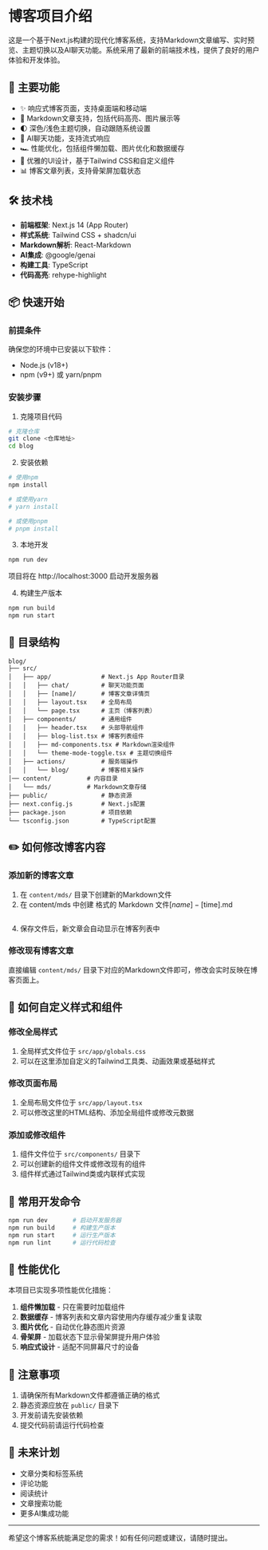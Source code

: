 # 博客项目介绍

这是一个基于Next.js构建的现代化博客系统，支持Markdown文章编写、实时预览、主题切换以及AI聊天功能。系统采用了最新的前端技术栈，提供了良好的用户体验和开发体验。

## 🚀 主要功能

- ✨ 响应式博客页面，支持桌面端和移动端
- 📝 Markdown文章支持，包括代码高亮、图片展示等
- 🌓 深色/浅色主题切换，自动跟随系统设置
- 💬 AI聊天功能，支持流式响应
- 🏎️ 性能优化，包括组件懒加载、图片优化和数据缓存
- 🎨 优雅的UI设计，基于Tailwind CSS和自定义组件
- 📊 博客文章列表，支持骨架屏加载状态

## 🛠️ 技术栈

- **前端框架**: Next.js 14 (App Router)
- **样式系统**: Tailwind CSS + shadcn/ui
- **Markdown解析**: React-Markdown
- **AI集成**: @google/genai
- **构建工具**: TypeScript
- **代码高亮**: rehype-highlight

## 📦 快速开始

### 前提条件

确保您的环境中已安装以下软件：
- Node.js (v18+) 
- npm (v9+) 或 yarn/pnpm

### 安装步骤

1. 克隆项目代码

```bash
# 克隆仓库
git clone <仓库地址>
cd blog
```

2. 安装依赖

```bash
# 使用npm
npm install

# 或使用yarn
# yarn install

# 或使用pnpm
# pnpm install
```

3. 本地开发

```bash
npm run dev
```

项目将在 http://localhost:3000 启动开发服务器

4. 构建生产版本

```bash
npm run build
npm run start
```

## 📁 目录结构

```
blog/
├── src/
│   ├── app/              # Next.js App Router目录
│   │   ├── chat/         # 聊天功能页面
│   │   ├── [name]/       # 博客文章详情页
│   │   ├── layout.tsx    # 全局布局
│   │   └── page.tsx      # 主页（博客列表）
│   ├── components/       # 通用组件
│   │   ├── header.tsx    # 头部导航组件
│   │   ├── blog-list.tsx # 博客列表组件
│   │   ├── md-components.tsx # Markdown渲染组件
│   │   └── theme-mode-toggle.tsx # 主题切换组件
│   ├── actions/          # 服务端操作
│   │   └── blog/         # 博客相关操作
│── content/          # 内容目录
│   └── mds/          # Markdown文章存储
├── public/               # 静态资源
├── next.config.js        # Next.js配置
├── package.json          # 项目依赖
└── tsconfig.json         # TypeScript配置
```

## ✏️ 如何修改博客内容

### 添加新的博客文章

1. 在 `content/mds/` 目录下创建新的Markdown文件
2. 在 content/mds 中创建 格式的 Markdown 文件[$name]-[$time].md

```markdown
```
4. 保存文件后，新文章会自动显示在博客列表中

### 修改现有博客文章

直接编辑 `content/mds/` 目录下对应的Markdown文件即可，修改会实时反映在博客页面上。

## 🎨 如何自定义样式和组件

### 修改全局样式

1. 全局样式文件位于 `src/app/globals.css`
2. 可以在这里添加自定义的Tailwind工具类、动画效果或基础样式

### 修改页面布局

1. 全局布局文件位于 `src/app/layout.tsx`
2. 可以修改这里的HTML结构、添加全局组件或修改元数据

### 添加或修改组件

1. 组件文件位于 `src/components/` 目录下
2. 可以创建新的组件文件或修改现有的组件
3. 组件样式通过Tailwind类或内联样式实现

## 🔧 常用开发命令

```bash
npm run dev       # 启动开发服务器
npm run build     # 构建生产版本
npm run start     # 运行生产版本
npm run lint      # 运行代码检查
```

## 🚀 性能优化

本项目已实现多项性能优化措施：

1. **组件懒加载** - 只在需要时加载组件
2. **数据缓存** - 博客列表和文章内容使用内存缓存减少重复读取
3. **图片优化** - 自动优化静态图片资源
4. **骨架屏** - 加载状态下显示骨架屏提升用户体验
5. **响应式设计** - 适配不同屏幕尺寸的设备

## 📝 注意事项

1. 请确保所有Markdown文件都遵循正确的格式
2. 静态资源应放在 `public/` 目录下
3. 开发前请先安装依赖
4. 提交代码前请运行代码检查

## 🔮 未来计划

- 文章分类和标签系统
- 评论功能
- 阅读统计
- 文章搜索功能
- 更多AI集成功能

---

希望这个博客系统能满足您的需求！如有任何问题或建议，请随时提出。
